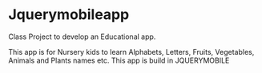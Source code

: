 # Jquerymobileapp
Class Project to develop an Educational app.

This app is for Nursery kids to learn Alphabets, Letters, Fruits, Vegetables, Animals and Plants names etc.
This app is build in JQUERYMOBILE
